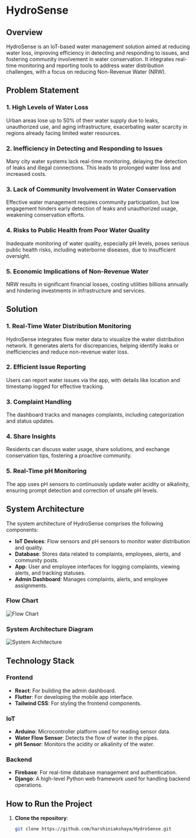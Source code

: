 # HydroSense

## Overview

HydroSense is an IoT-based water management solution aimed at reducing water loss, improving efficiency in detecting and responding to issues, and fostering community involvement in water conservation. It integrates real-time monitoring and reporting tools to address water distribution challenges, with a focus on reducing Non-Revenue Water (NRW).

## Problem Statement

### 1. High Levels of Water Loss
Urban areas lose up to 50% of their water supply due to leaks, unauthorized use, and aging infrastructure, exacerbating water scarcity in regions already facing limited water resources.

### 2. Inefficiency in Detecting and Responding to Issues
Many city water systems lack real-time monitoring, delaying the detection of leaks and illegal connections. This leads to prolonged water loss and increased costs.

### 3. Lack of Community Involvement in Water Conservation
Effective water management requires community participation, but low engagement hinders early detection of leaks and unauthorized usage, weakening conservation efforts.

### 4. Risks to Public Health from Poor Water Quality
Inadequate monitoring of water quality, especially pH levels, poses serious public health risks, including waterborne diseases, due to insufficient oversight.

### 5. Economic Implications of Non-Revenue Water
NRW results in significant financial losses, costing utilities billions annually and hindering investments in infrastructure and services.

## Solution

### 1. Real-Time Water Distribution Monitoring
HydroSense integrates flow meter data to visualize the water distribution network. It generates alerts for discrepancies, helping identify leaks or inefficiencies and reduce non-revenue water loss.

### 2. Efficient Issue Reporting
Users can report water issues via the app, with details like location and timestamp logged for effective tracking.

### 3. Complaint Handling
The dashboard tracks and manages complaints, including categorization and status updates.

### 4. Share Insights
Residents can discuss water usage, share solutions, and exchange conservation tips, fostering a proactive community.

### 5. Real-Time pH Monitoring
The app uses pH sensors to continuously update water acidity or alkalinity, ensuring prompt detection and correction of unsafe pH levels.

## System Architecture

The system architecture of HydroSense comprises the following components:

- **IoT Devices**: Flow sensors and pH sensors to monitor water distribution and quality.
- **Database**: Stores data related to complaints, employees, alerts, and community posts.
- **App**: User and employee interfaces for logging complaints, viewing alerts, and tracking statuses.
- **Admin Dashboard**: Manages complaints, alerts, and employee assignments.

### Flow Chart
![Flow Chart](hydorsense-flowchart.png)

### System Architecture Diagram
![System Architecture](hydrosensor-system-architecture.png)

## Technology Stack

### Frontend
- **React**: For building the admin dashboard.
- **Flutter**: For developing the mobile app interface.
- **Tailwind CSS**: For styling the frontend components.

### IoT
- **Arduino**: Microcontroller platform used for reading sensor data.
- **Water Flow Sensor**: Detects the flow of water in the pipes.
- **pH Sensor**: Monitors the acidity or alkalinity of the water.

### Backend
- **Firebase**: For real-time database management and authentication.
- **Django**: A high-level Python web framework used for handling backend operations.

## How to Run the Project

1. **Clone the repository**:
   ```bash
   git clone https://github.com/harshiniakshaya/HydroSense.git
